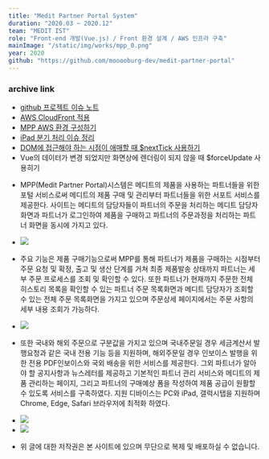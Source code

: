 ```yaml
---
title: "Medit Partner Portal System"
duration: "2020.03 ~ 2020.12"
team: "MEDIT IST"
role: "Front-end 개발(Vue.js) / Front 환경 설계 / AWS 인프라 구축"
mainImage: "/static/img/works/mpp_0.png"
year: 2020
github: "https://github.com/mooooburg-dev/medit-partner-portal"
---
```


<div class="mt-5">
  <h3>archive link</h3>
  <ul>
    <li>
      <a
        href="https://github.com/mooooburg-dev/medit-partner-portal/issues?q="
        target="_blank"
        >github 프로젝트 이슈 노트</a
      >
    </li>
    <li>
      <a
        href="https://mooooburg-dev.github.io/posts/aws-cloudfront-basic/"
        target="_blank"
        >AWS CloudFront 적용</a
      >
    </li>
    <li>
      <a
        href="https://www.notion.so/MPP-AWS-4eaa729275f849f698424e0b55a4a685/"
        target="_blank"
        >MPP AWS 환경 구성하기</a
      >
    </li>
    <li>
      <a
        href="https://mooooburg-dev.github.io/posts/ios-ipad-detect-issue/"
        target="_blank"
        >iPad 분기 처리 이슈 정리</a
      >
    </li>
    <li>
      <a
        href="https://www.notion.so/drawyourmind/nextTick-df9e903ebe6443cf84cf7a952bca7166"
        target="_blank"
        >DOM에 접근해야 하는 시점이 애매할 때 $nextTick 사용하기</a
      >
    </li>
    <li>
      Vue의 데이터가 변경 되었지만 화면상에 렌더링이 되지 않을 때
      $forceUpdate 사용히기
    </li>
  </ul>
</div>

<div class="img-container text-center mt-5">
  <ul>
    <li>
      <p class="text-left">
        MPP(Medit Partner Portal)시스템은 메디트의 제품을 사용하는
        파트너들을 위한 포털 서비스로써 메디트의 제품 구매 및 관리부터
        파트너들을 위한 서포트 서비스를 제공한다. 사이트는 메디트의
        담당자들이 파트너의 주문을 처리하는 메디트 담당자 화면과 파트너가
        로그인하여 제품을 구매하고 파트너의 주문과정을 처리하는 파트너
        화면을 동시에 가지고 있다.
      </p>
    </li>
    <li><img src="/static/img/works/mpp_1.png" /></li>
    <li>
      <p class="text-left">
        주요 기능은 제품 구매기능으로써 MPP를 통해 파트너가 제품을
        구매하는 시점부터 주문 요청 및 확정, 출고 및 생산 단계를 거쳐 최종
        제품발송 상태까지 파트너는 세부 주문 프로세스를 조회 및 확인할 수
        있다. 또한 파트너가 현재까지 주문한 전체 히스토리 목록을 확인할 수
        있는 파트너 주문 목록화면과 메디트 담당자가 조회할 수 있는 전체
        주문 목록화면을 가지고 있으며 주문상세 페이지에서는 주문 사항의
        세부 내용 조회가 가능하다.
      </p>
    </li>
    <li><img src="/static/img/works/mpp_2.png" /></li>
    <li>
      <p class="text-left">
        또한 국내와 해외 주문으로 구분값을 가지고 있으며 국내주문일 경우
        세금계산서 발행요청과 같은 국내 전용 기능 등을 지원하며,
        해외주문일 경우 인보이스 발행을 위한 전용 PDF인보이스와 국외
        배송을 위한 서비스를 제공한다. 그외 파트너가 알아야 할 공지사항과
        뉴스레터를 제공하고 기본적인 파트너 관리 서비스와 메디트의 제품
        관리하는 페이지, 그리고 파트너의 구매예상 폼을 작성하여 제품
        공급이 원활할 수 있도록 서비스를 구축하였다. 지원 디바이스는 PC와
        iPad, 갤럭시탭을 지원하며 Chrome, Edge, Safari 브라우저에 최적화
        하였다.
      </p>
    </li>
    <li><img src="/static/img/works/mpp_3.png" /></li>
    <li><img src="/static/img/works/mpp_4.png" /></li>
    <li>
      <p class="text-left">
        위 글에 대한 저작권은 본 사이트에 있으며 무단으로 복제 및 배포하실
        수 없습니다.
      </p>
    </li>
  </ul>
</div>
